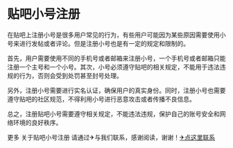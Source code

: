 # 贴吧小号注册

在贴吧上注册小号是很多用户常见的行为，有些用户可能因为某些原因需要使用小号来进行发帖或者评论。但是注册小号也是有一定的规定和限制的。

首先，用户需要使用不同的手机号或者邮箱来注册小号，一个手机号或者邮箱只能注册一个主号和一个小号。其次，小号必须遵守贴吧的相关规定，不能用于违法违规的行为，否则会受到处罚甚至封号处理。

另外，注册小号需要进行实名认证，确保用户的真实身份。同时，注册小号也需要遵守贴吧的社区规范，不得利用小号进行恶意攻击或者传播不良信息。

总之，注册贴吧小号需要遵守相关规定，不能违法违规，保护自己的账号安全和网络环境的良好秩序。

更多 关于贴吧小号注册 请通过✈与我们联系，感谢阅读，谢谢！[✈点这里联系](https://ss.k02.cc)